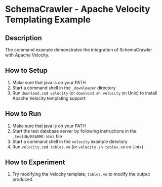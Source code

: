 # SchemaCrawler - Apache Velocity Templating Example

## Description
The command example demonstrates the integration of SchemaCrawler with Apache Velocity.

## How to Setup
1. Make sure that java is on your PATH
2. Start a command shell in the `_downloader` directory 
3. Run `download.cmd velocity` (or `download.sh velocity` on Unix) to
   install Apache Velocity templating support 

## How to Run
1. Make sure that java is on your PATH
2. Start the test database server by following instructions in the `_testdb/README.html` file
3. Start a command shell in the `velocity` example directory
5. Run `velocity.cmd tables.vm` (or `velocity.sh tables.vm` on Unix) 

## How to Experiment
1. Try modifying the Velocity template, `tables.vm` to modify the output produced. 

